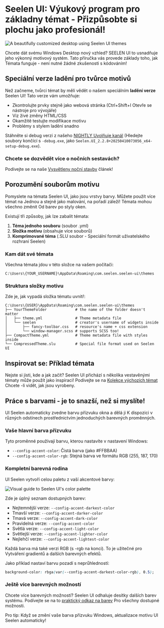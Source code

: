 # Seelen UI: Výukový program pro základny témat - Přizpůsobte si plochu jako profesionál!

![A beautifully customized desktop using Seelen UI themes](https://raw.githubusercontent.com/Seelen-Inc/sl-blogs/refs/heads/master/blog/seelen-ui-theme-tutorial/image.png)

Chcete dát svému Windows Desktop nový vzhled? SEELEN UI to usnadňuje jeho
výkonný motivový systém. Tato příručka vás provede základy toho, jak Témata
funguje - není nutné žádné zkušenosti s kódováním!

## Speciální verze ladění pro tvůrce motivů

Než začneme, tvůrci témat by měli vědět o našem speciálním **ladění verze**
Seelen UI! Tato verze vám umožňuje:

- Zkontrolujte prvky stejně jako webová stránka (Ctrl+Shift+I Otevře se nástroje
  pro vývojáře)
- Viz živé změny HTML/CSS
- Okamžitě testujte modifikace motivu
- Problémy s stylem ladění snadno

Stáhněte si debug verzi z našeho
[NIGHTLY Uvolňuje kanál](https://seelen.io/apps/seelen-ui/releases/nightly)
(Hledejte soubory končící s `-debug.exe`, jako
`Seelen.UI_2.2.8+20250410073056_x64-setup-debug.exe`).

### Chcete se dozvědět více o nočních sestavách?

Podívejte se na naše
[Vysvětleny noční stavby](https://seelen.io/blog/seelen-ui-nightly) článek!

## Porozumění souborům motivu

Pomyslete na témata Seelen UI, jako jsou vrstvy barvy. Můžete použít více témat
na Jednou a stejně jako malování, na pořadí záleží! Témata mohou všechno změnit
Od barev po styly oken.

Existují tři způsoby, jak lze zabalit témata:

1. **Téma jednoho souboru** (soubor .yml)
2. **Složka motivu** (obsahuje více souborů)
3. **Komprimované téma** (.SLU soubor - Speciální formát uživatelského rozhraní
   Seelen)

### Kam dát své témata

Všechna témata jdou v této složce na vašem počítači:

```text
C:\Users\{YOUR_USERNAME}\AppData\Roaming\com.seelen.seelen-ui\themes
```

### Struktura složky motivu

Zde je, jak vypadá složka tématu uvnitř:

```text
C:\Users\{USER}\AppData\Roaming\com.seelen.seelen-ui\themes
├── YourThemeFolder             # the name of the folder doesn't matter
│   ├── theme.yml               # Theme metadata file
│   └── seelen                  # creator's username of widgets inside
│       ├── fancy-toolbar.css   # resource's name + css extension
│       └── window-manager.scss # supports SCSS too!
├── CompactTheme.yml            # Theme metadata file with styles inside
└── CompressedTheme.slu         # Special file format used on Seelen UI
```

## Inspirovat se: Příklad témata

Nejste si jisti, kde a jak začít? Seelen UI přichází s několika vestavěnými
tématy může použít jako inspiraci! Podívejte se na
[Kolekce výchozích témat](https://github.com/eythaann/Seelen-UI/tree/master/static/themes)
Chcete -li vidět, jak jsou vyrobeny.

## Práce s barvami - je to snazší, než si myslíte!

UI Seelen automaticky zvedne barvu přízvuku okna a dělá ji K dispozici v různých
odstínech prostřednictvím jednoduchých barevných proměnných.

### Vaše hlavní barva přízvuku

Tyto proměnné používají barvu, kterou nastavíte v nastavení Windows:

- `--config-accent-color`: Čistá barva (jako #FFBBAA)
- `--config-accent-color-rgb`: Stejná barva ve formátu RGB (255, 187, 170)

### Kompletní barevná rodina

UI Seelen vytvoří celou paletu z vaší akcentové barvy:

![Visual guide to Seelen UI's color palette](https://raw.githubusercontent.com/Seelen-Inc/sl-blogs/refs/heads/master/blog/seelen-ui-theme-tutorial/colors.png)

Zde je úplný seznam dostupných barev:

- Nejtemnější verze: `--config-accent-darkest-color`
- Tmavší verze: `--config-accent-darker-color`
- Tmavá verze: `--config-accent-dark-color`
- Pravidelná verze: `--config-accent-color`
- Světlá verze: `--config-accent-light-color`
- Světlejší verze: `--config-accent-lighter-color`
- Nejlehčí verze: `--config-accent-lightest-color`

Každá barva má také verzi RGB (s -rgb na konci). To je užitečné pro Vytváření
gradientů a dalších barevných efektů.

Jako příklad nastaví barvu pozadí s neprůhledností:

```css
background-color: rbga(var(--config-accent-darkest-color-rgb), 0.5);
```

### Ještě více barevných možností

Chcete více barevných možností? Seelen UI odhaluje desítky dalších barev
systému. Podívejte se na to
[praktický odkaz na barev](https://gist.github.com/eythaann/cd9a3cda0206ce23a17f5ea00ec2ba06)
Pro všechny dostupné možnosti.

Pro tip: Když se změní vaše barva přízvuku Windows, aktualizace motivu UI Seelen
automaticky!
